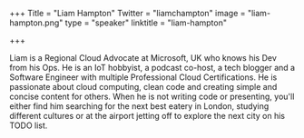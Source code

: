 +++
Title = "Liam Hampton"
Twitter = "liamchampton"
image = "liam-hampton.png"
type = "speaker"
linktitle = "liam-hampton"

+++


Liam is a Regional Cloud Advocate at Microsoft, UK who knows his Dev from his Ops. He is an IoT hobbyist, a podcast co-host, a tech blogger and a Software Engineer with multiple Professional Cloud Certifications. He is passionate about cloud computing, clean code and creating simple and concise content for others. When he is not writing code or presenting, you'll either find him searching for the next best eatery in London, studying different cultures or at the airport jetting off to explore the next city on his TODO list.
